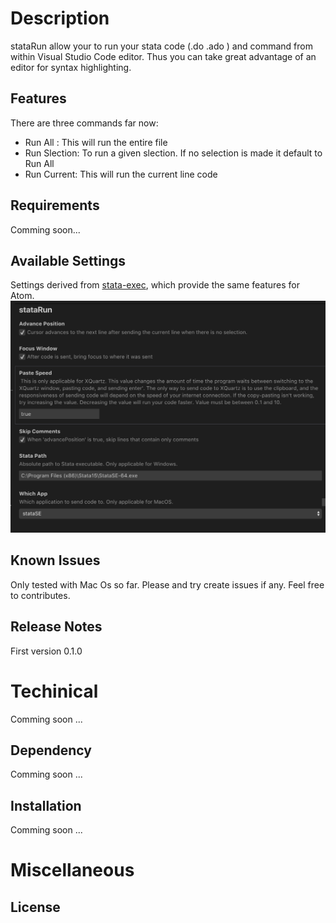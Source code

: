 # Description

stataRun allow your to run your stata code (.do .ado ) and command from within Visual Studio Code editor. Thus you can take great advantage of an editor for syntax highlighting.

## Features

There are three commands far now:
- Run All : This will run the entire file
- Run Slection: To run a given slection. If no selection is made it default to Run All
- Run Current: This will run the current line code

## Requirements

Comming soon...

## Available Settings

Settings derived from [stata-exec](https://github.com/kylebarron/stata-exec), which provide the same features for Atom.
![run-command](./images/config.png)

## Known Issues

Only tested with Mac Os so far. Please and try create issues if any. Feel free to contributes.

## Release Notes

First version 0.1.0

# Techinical

Comming soon ...

## Dependency  

Comming soon ...

## Installation

Comming soon ...

# Miscellaneous

## License
